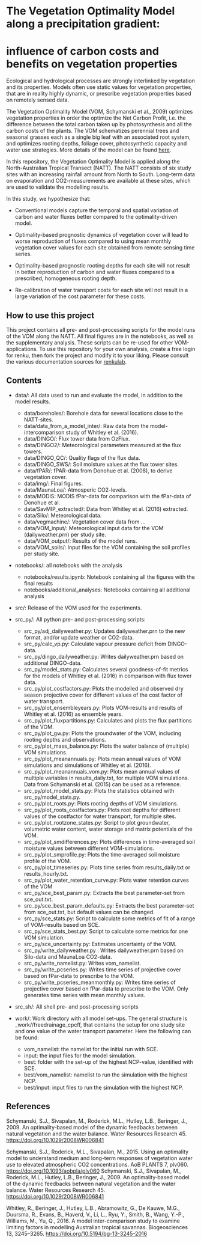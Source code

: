 # The Vegetation Optimality Model along a precipitation gradient: 
# influence of carbon costs and benefits on vegetation properties

Ecological and hydrological processes are strongly interlinked by vegetation and its properties. Models often use static values for vegetation properties, that are in reality highly dynamic, or prescribe vegetation properties based on remotely sensed data. 

The Vegetation Optimality Model (VOM, Schymanski et al., 2009) optimizes vegetation properties in order the optimize the Net Carbon Profit, i.e. the difference between the total carbon taken up by photosynthesis and all the carbon costs of the plants. The VOM schematizes perennial trees and seasonal grasses each as a single big leaf with an associated root system, and optimizes rooting depths, foliage cover, photosynthetic capacity and water use strategies. More details of the model can be found [here](https://vom.readthedocs.io/en/latest/).

In this repository, the Vegetation Optimality Model is applied along the North-Australian Tropical Transect (NATT). The NATT consists of six study sites with an increasing rainfall amount from North to South. Long-term data on evaporation and CO2-measurements are available at these sites, which are used to validate the modelling results. 


In this study, we hypothesize that:

- Conventional models capture the temporal and spatial variation of carbon and water fluxes better compared to the optimality-driven model. 

- Optimality-based prognostic dynamics of vegetation cover will lead to worse reproduction of fluxes compared to using mean monthly vegetation cover values for each site obtained from remote sensing time series. 

- Optimality-based prognostic rooting depths for each site will not result in better reproduction of carbon and water fluxes compared to a prescribed, homogeneous rooting depth. 

- Re-calibration of water transport costs for each site will not result in a large variation of the cost parameter for these costs.

## How to use this project
This project contains all pre- and post-processing scripts for the model runs of the VOM along the NATT. All final figures are in the notebooks, as well as the supplementary analysis. These scripts can be re-used for other VOM-applications. To use this repository for your own analysis, create a free login for renku, then fork the project and modify it to your liking. Please consult the various documentation sources for [renkulab](https://renkulab.io/).


## Contents
* data/: All data used to run and evaluate the model, in addition to the model results.

    - data/boreholes/: Borehole data for several locations close to the NATT-sites. 
    - data/data\_from_a\_model\_inter/: Raw data from the model-intercomparison study of Whitley et al. (2016).
    - data/DINGO/: Flux tower data from OzFlux.
    - data/DINGO2/: Meteorological parameters measured at the flux towers.
    - data/DINGO_QC/: Quality flags of the flux data.
    - data/DINGO_SWS/: Soil moisture values at the flux tower sites.
    - data/fPAR/: fPAR-data from Donohue et al. (2008), to derive vegetation cover.
    - data/img/: Final figures.
    - data/MaunaLoa/: Atmosperic CO2-levels.
    - data/MODIS: MODIS fPar-data for comparison with the fPar-data of Donohue et al. 
    - data/SavMIP_extracted/: Data from Whitley et al. (2016) extracted.
    - data/Silo/: Meteorological data.
    - data/vegmachine/: Vegetation cover data from ...
    - data/VOM_input/: Meteorological input data for the VOM (dailyweather.prn) per study site.
    - data/VOM_output/: Results of the model runs.
    - data/VOM_soils/: Input files for the VOM containing the soil profiles per study site.

* notebooks/: all notebooks with the analysis
    - notebooks/results.ipynb: Notebook containing all the figures with the final results
    - notebooks/additional_analyses\: Notebooks containing all additional analysis

* src/: Release of the VOM used for the experiments.

* src\_py/: All python pre- and post-processing scripts:
    - src\_py/adj_dailyweather.py: Updates dailyweather.prn to the new format, and/or update weather or CO2-data.
    - src\_py/calc\_vp.py: Calculate vapour pressure deficit from DINGO-data.
    - src\_py/dingo\_dailyweather.py: Writes dailyweather.prn based on additional DINGO-data. 
    - src\_py/model\_stats.py: Calculates several goodness-of-fit metrics for the models of Whitley et al. (2016) in comparison with flux tower data.
    - src\_py/plot\_costfactors.py: Plots the modelled and observed dry season projective cover for different values of the cost factor of water transport. 
    - src\_py/plot\_ensembleyears.py: Plots VOM-results and results of Whitley et al. (2016) as ensemble years.
    - src\_py/plot\_fluxpartitions.py: Calculates and plots the flux partitions of the VOM. 
    - src\_py/plot\_gw.py: Plots the groundwater of the VOM, including rooting depths and observations.
    - src\_py/plot\_mass\_balance.py: Plots the water balance of (multiple) VOM simulations.
    - src\_py/plot\_meanannuals.py: Plots mean annual values of VOM simulations and simulations of Whitley et al. (2016).
    - src\_py/plot\_meanannuals\_vom.py: Plots mean annual values of multiple variables in results_daily.txt, for multiple VOM simulations. Data from Schymanski et al. (2015) can be used as a reference.
    - src\_py/plot\_model\_stats.py: Plots the statistics obtained with src\_py/model\_stats.py.
    - src\_py/plot\_roots.py: Plots rooting depths of VOM simulations.
    - src\_py/plot\_roots\_costfactors.py: Plots root depths for different values of the costfactor for water transport, for multiple sites. 
    - src\_py/plot\_rootzone\_states.py: Script to plot groundwater, volumetric water content, water storage and matrix potentials of the VOM.
    - src\_py/plot\_smdifferences.py: Plots differences in time-averaged soil moisture values between different VOM-simulations. 
    - src\_py/plot\_smprofile.py: Plots the time-averaged soil moisture profile of the VOM. 
    - src\_py/plot\_timeseries.py: Plots time series from results\_daily.txt or results\_hourly.txt.
    - src\_py/plot\_water\_retention\_curve.py: Plots water retention curves of the VOM
    - src\_py/sce\_best\_param.py: Extracts the best parameter-set from sce_out.txt.
    - src\_py/sce\_best\_param\_defaults.py: Extracts the best parameter-set from sce_out.txt, but default values can be changed.
    - src\_py/sce\_stats.py: Script to calculate some metrics of fit of a range of VOM-results based on SCE.
    - src\_py/sce\_stats\_best.py: Script to calculate some metrics for one VOM simulation. 
    - src\_py/sce\_uncertainty.py: Estimates uncertainty of the VOM.
    - src\_py/write\_dailyweather.py : Writes dailyweather.prn based on Silo-data and MaunaLoa CO2-data.
    - src\_py/write\_namelist.py: Writes vom_namelist.
    - src\_py/write\_pcseries.py: Writes time series of projective cover based on fPar-data to prescribe to the VOM.
    - src\_py/write\_pcseries\_meanmonthly.py: Writes time series of projective cover based on fPar-data to prescribe to the VOM. Only generates time series with mean monthly values. 


* src_sh/: All shell pre- and post-processing scripts
* work/: Work directory with all model set-ups. The general structure is _work/<site>/freedrainage\_cpcff<value>, that contains the setup for one study site and one value of the water transport parameter. Here the following can be found:
    - vom_namelist: the namelist for the initial run with SCE.
    - input: the input files for the model simulation.
    - best: folder with the set-up of the highest NCP-value, identified with SCE.
    - best/vom_namelist: namelist to run the simulation with the highest NCP.
    - best/input: input files to run the simulation with the highest NCP.


## References

Schymanski, S.J., Sivapalan, M., Roderick, M.L., Hutley, L.B., Beringer, J., 2009. An optimality‐based model of the dynamic feedbacks between natural vegetation and the water balance. Water Resources Research 45. https://doi.org/10.1029/2008WR006841

Schymanski, S.J., Roderick, M.L., Sivapalan, M., 2015. Using an optimality model to understand medium and long-term responses of vegetation water use to elevated atmospheric CO2 concentrations. AoB PLANTS 7, plv060. https://doi.org/10.1093/aobpla/plv060
Schymanski, S.J., Sivapalan, M., Roderick, M.L., Hutley, L.B., Beringer, J., 2009. An optimality‐based model of the dynamic feedbacks between natural vegetation and the water balance. Water Resources Research 45. https://doi.org/10.1029/2008WR006841

Whitley, R., Beringer, J., Hutley, L.B., Abramowitz, G., De Kauwe, M.G., Duursma, R., Evans, B., Haverd, V., Li, L., Ryu, Y., Smith, B., Wang, Y.-P., Williams, M., Yu, Q., 2016. A model inter-comparison study to examine limiting factors in modelling Australian tropical savannas. Biogeosciences 13, 3245–3265. https://doi.org/10.5194/bg-13-3245-2016




